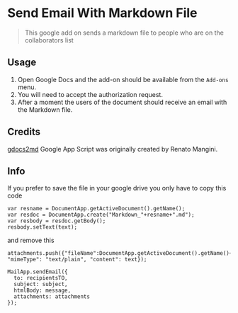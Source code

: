 # Send Email With Markdown File

> This google add on sends a markdown file to people who are on the collaborators list

## Usage

1. Open Google Docs and the add-on should be available from the `Add-ons` menu.
2. You will need to accept the authorization request.
3. After a moment the users of the document should receive an email with the Markdown file.

## Credits

[gdocs2md](https://github.com/mangini/gdocs2md) Google App Script was originally created by Renato Mangini.

## Info
If you prefer to save the file in your google drive you only have to copy this code


```
var resname = DocumentApp.getActiveDocument().getName();
var resdoc = DocumentApp.create("Markdown_"+resname+".md");
var resbody = resdoc.getBody();
resbody.setText(text);
```

and remove this
```
attachments.push({"fileName":DocumentApp.getActiveDocument().getName()+".md", "mimeType": "text/plain", "content": text});

MailApp.sendEmail({
  to: recipientsTO,
  subject: subject,
  htmlBody: message,
  attachments: attachments
});
```
